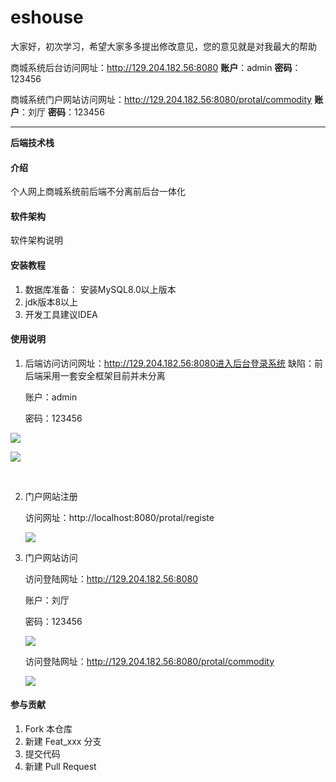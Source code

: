 









# eshouse

大家好，初次学习，希望大家多多提出修改意见，您的意见就是对我最大的帮助


商城系统后台访问网址：http://129.204.182.56:8080 **账户**：admin **密码**：123456

商城系统门户网站访问网址：http://129.204.182.56:8080/protal/commodity **账户**：刘厅 **密码**：123456

------

**后端技术栈**



#### 介绍
个人网上商城系统前后端不分离前后台一体化

#### 软件架构
软件架构说明


#### 安装教程

1. 数据库准备： 安装MySQL8.0以上版本
2. jdk版本8以上
3. 开发工具建议IDEA 

#### 使用说明

1. 后端访问访问网址：http://129.204.182.56:8080进入后台登录系统 缺陷：前后端采用一套安全框架目前并未分离

   账户：admin

   密码：123456



  ![](http://oss-images-zp.oss-cn-shenzhen.aliyuncs.com/imgupload/1557218047597.png?Expires=1872578062&OSSAccessKeyId=LTAIjMx4rndEJ9f2&Signature=VDKSd7R0DbYozbPRZfv%2FlnDZiqQ%3D)



   

![](http://oss-images-zp.oss-cn-shenzhen.aliyuncs.com/imgupload/1557198528207.png?Expires=1872558522&OSSAccessKeyId=LTAIjMx4rndEJ9f2&Signature=a2QdeHsvdOLKyNlSudenIOOH5Lk%3D)

​	

2. 门户网站注册

   访问网址：http://localhost:8080/protal/registe

   ![](http://oss-images-zp.oss-cn-shenzhen.aliyuncs.com/imgupload/1557218187804.png?Expires=1872578178&OSSAccessKeyId=LTAIjMx4rndEJ9f2&Signature=S%2FgsSkJPdxdAR7WpPLa94OBBG3o%3D)

3. 门户网站访问

   访问登陆网址：http://129.204.182.56:8080 

   账户：刘厅

   密码：123456



   ![](http://oss-images-zp.oss-cn-shenzhen.aliyuncs.com/imgupload/1557218047597.png?Expires=1872578062&OSSAccessKeyId=LTAIjMx4rndEJ9f2&Signature=VDKSd7R0DbYozbPRZfv%2FlnDZiqQ%3D)

   访问登陆网址：http://129.204.182.56:8080/protal/commodity 



   ![](http://oss-images-zp.oss-cn-shenzhen.aliyuncs.com/imgupload/1557198546259.png?Expires=1872558544&OSSAccessKeyId=LTAIjMx4rndEJ9f2&Signature=G%2FnsB9I7M2akjwrL5mBqg5a53LY%3D)

#### 参与贡献

1. Fork 本仓库
2. 新建 Feat_xxx 分支
3. 提交代码
4. 新建 Pull Request

